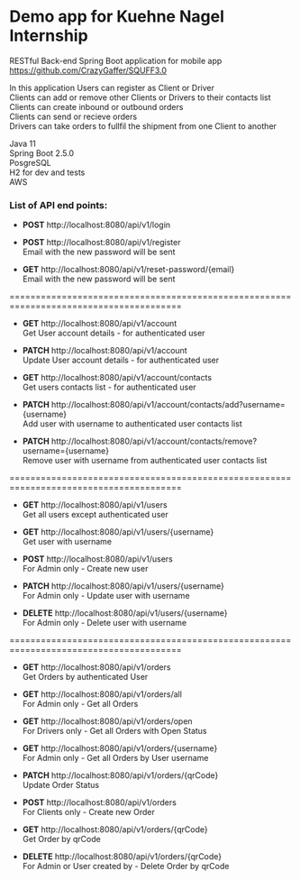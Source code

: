 # Demo app for Kuehne Nagel Internship
RESTful Back-end Spring Boot application for mobile app https://github.com/CrazyGaffer/SQUFF3.0

In this application Users can register as Client or Driver <br>
Clients can add or remove other Clients or Drivers to their contacts list <br>
Clients can create inbound or outbound orders <br>
Clients can send or recieve orders <br>
Drivers can take orders to fullfil the shipment from one Client to another <br>

Java 11  <br>
Spring Boot 2.5.0  <br>
PosgreSQL  <br>
H2 for dev and tests <br>
AWS



### List of API end points:

- **POST**     http://localhost:8080/api/v1/login <br>

- **POST**     http://localhost:8080/api/v1/register <br>
Email with the new password will be sent

- **GET**      http://localhost:8080/api/v1/reset-password/{email} <br>
Email with the new password will be sent

=======================================================================================

- **GET**      http://localhost:8080/api/v1/account <br>
Get User account details - for authenticated user

- **PATCH**    http://localhost:8080/api/v1/account <br>
Update User account details - for authenticated user

- **GET**      http://localhost:8080/api/v1/account/contacts <br>
Get users contacts list - for authenticated user

- **PATCH**    http://localhost:8080/api/v1/account/contacts/add?username={username} <br>
Add user with username to authenticated user contacts list

- **PATCH**    http://localhost:8080/api/v1/account/contacts/remove?username={username} <br>
Remove user with username from authenticated user contacts list

=======================================================================================

- **GET**      http://localhost:8080/api/v1/users <br>
Get all users except authenticated user

- **GET**      http://localhost:8080/api/v1/users/{username} <br>
Get user with username

- **POST**     http://localhost:8080/api/v1/users <br>
For Admin only - Create new user

- **PATCH**    http://localhost:8080/api/v1/users/{username} <br>
For Admin only - Update user with username

- **DELETE**   http://localhost:8080/api/v1/users/{username} <br>
For Admin only - Delete user with username

=======================================================================================

- **GET**      http://localhost:8080/api/v1/orders <br>
Get Orders by authenticated User

- **GET**      http://localhost:8080/api/v1/orders/all <br>
For Admin only - Get all Orders

- **GET**      http://localhost:8080/api/v1/orders/open <br>
For Drivers only - Get all Orders with Open Status

- **GET**      http://localhost:8080/api/v1/orders/{username} <br>
For Admin only - Get all Orders by User username

- **PATCH**    http://localhost:8080/api/v1/orders/{qrCode} <br>
Update Order Status

- **POST**     http://localhost:8080/api/v1/orders <br>
For Clients only - Create new Order

- **GET**      http://localhost:8080/api/v1/orders/{qrCode} <br>
Get Order by qrCode

- **DELETE**   http://localhost:8080/api/v1/orders/{qrCode} <br>
For Admin or User created by - Delete Order by qrCode
